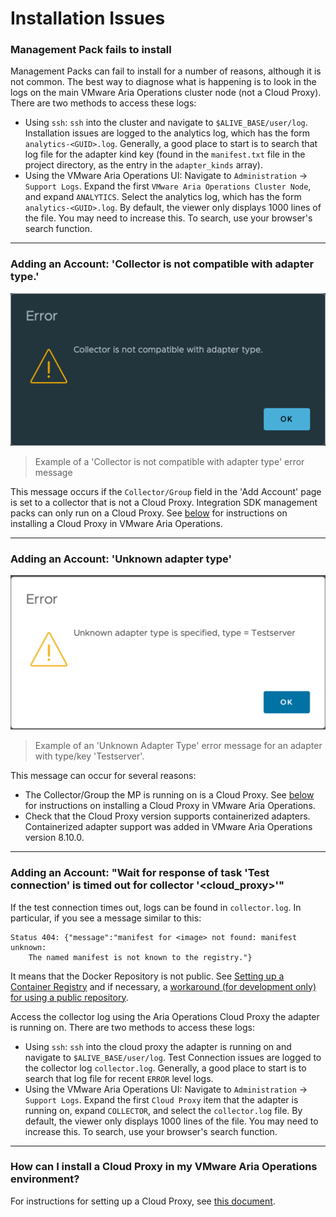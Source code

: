 # Installation Issues

### Management Pack fails to install
Management Packs can fail to install for a number of reasons, although it is not common. 
The best way to diagnose what is happening is to look in the logs on the main VMware 
Aria Operations cluster node (not a Cloud Proxy). There are two methods to access these 
logs:

  * Using `ssh`: `ssh` into the cluster and navigate to `$ALIVE_BASE/user/log`. 
    Installation issues are logged to the analytics log, which has the form 
    `analytics-<GUID>.log`. Generally, a good place to start is to search that log file 
    for the adapter kind key (found in the `manifest.txt` file in the project directory, 
    as the entry in the `adapter_kinds` array).
  * Using the VMware Aria Operations UI: Navigate to `Administration` &rarr; 
    `Support Logs`. Expand the first `VMware Aria Operations Cluster Node`, and expand 
    `ANALYTICS`. Select the analytics log, which has the form `analytics-<GUID>.log`. 
    By default, the viewer only displays 1000 lines of the file. You may need to 
    increase this. To search, use your browser's search function.

---
### Adding an Account: 'Collector is not compatible with adapter type.'
![Example of a 'Collector is not compatible with adapter type' error message](../images/not_compatible.png)
> Example of a 'Collector is not compatible with adapter type' error message

This message occurs if the `Collector/Group` field in the 'Add Account' page is set to a collector that is not a Cloud Proxy.
Integration SDK management packs can only run on a Cloud Proxy. See [below](#how-can-i-install-a-cloud-proxy-in-my-vmware-aria-operations-environment)
for instructions on installing a Cloud Proxy in VMware Aria Operations.

---
### Adding an Account: 'Unknown adapter type'

![Example of an 'Unknown Adapter Type' error message for an adapter with type/key 'Testserver'](../images/unknown_adapter_type.png)
> Example of an 'Unknown Adapter Type' error message for an adapter with type/key 'Testserver'.

This message can occur for several reasons:
- The Collector/Group the MP is running on is a Cloud Proxy. See [below](#how-can-i-install-a-cloud-proxy-in-my-vmware-aria-operations-environment)
  for instructions on installing a Cloud Proxy in VMware Aria Operations.
- Check that the Cloud Proxy version supports containerized adapters. Containerized adapter
  support was added in VMware Aria Operations version 8.10.0.

---
### Adding an Account: "Wait for response of task 'Test connection' is timed out for collector '<cloud_proxy>'"

If the test connection times out, logs can be found in `collector.log`. In particular, if you see a message similar to this:
```
Status 404: {"message":"manifest for <image> not found: manifest unknown: 
    The named manifest is not known to the registry."}
```
It means that the Docker Repository is not public. See 
[Setting up a Container Registry](container_registries.md#how-can-i-setup-a-container-registry-for-my-project) and if necessary,
a [workaround (for development only) for using a public repository](container_registries.md#i-cant-use-a-public-repository-are-there-any-options).

Access the collector log using the Aria Operations Cloud Proxy the adapter is running on. 
There are two methods to access these logs:

* Using `ssh`: `ssh` into the cloud proxy the adapter is running on and navigate to 
  `$ALIVE_BASE/user/log`. Test Connection issues are logged to the collector log 
  `collector.log`. Generally, a good place to start is to search that log file
  for recent `ERROR` level logs.
* Using the VMware Aria Operations UI: Navigate to `Administration` &rarr;
  `Support Logs`. Expand the first `Cloud Proxy` item that the adapter is running on, 
  expand `COLLECTOR`, and select the `collector.log` file. By default, the viewer only 
  displays 1000 lines of the file. You may need to increase this. To search, use your 
  browser's search function.

---
### How can I install a Cloud Proxy in my VMware Aria Operations environment?

For instructions for setting up a Cloud Proxy, see
[this document](https://docs.vmware.com/en/VMware-Aria-Operations/8.12/Configuring-Operations/GUID-7C52B725-4675-4A58-A0AF-6246AEFA45CD.html).
